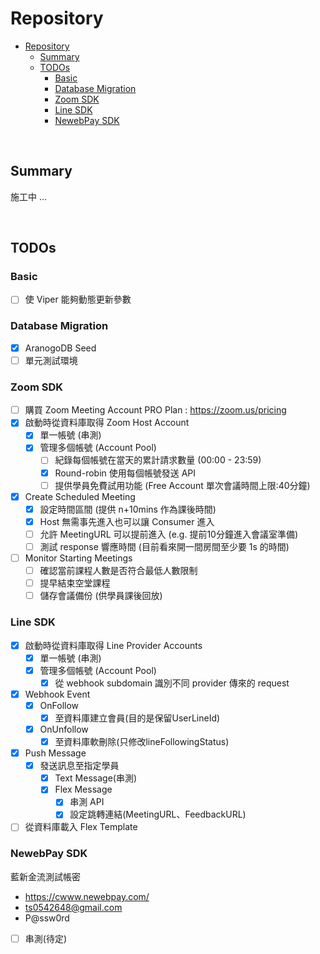 # Repository

- [Repository](#repository)
  - [Summary](#summary)
  - [TODOs](#todos)
    - [Basic](#basic)
    - [Database Migration](#database-migration)
    - [Zoom SDK](#zoom-sdk)
    - [Line SDK](#line-sdk)
    - [NewebPay SDK](#newebpay-sdk)

<br>

## Summary

施工中 ...

<br>

## TODOs

### Basic

- [ ] 使 Viper 能夠動態更新參數

### Database Migration

- [x] AranogoDB Seed
- [ ] 單元測試環境

### Zoom SDK

- [ ] 購買 Zoom Meeting Account PRO Plan : https://zoom.us/pricing
- [x] 啟動時從資料庫取得 Zoom Host Account
  - [x] 單一帳號 (串測)
  - [x] 管理多個帳號 (Account Pool)
    - [ ] 紀錄每個帳號在當天的累計請求數量 (00:00 - 23:59)
    - [x] Round-robin 使用每個帳號發送 API
    - [ ] 提供學員免費試用功能 (Free Account 單次會議時間上限:40分鐘)
- [x] Create Scheduled Meeting
  - [x] 設定時間區間 (提供 n+10mins 作為課後時間)
  - [x] Host 無需事先進入也可以讓 Consumer 進入
  - [ ] 允許 MeetingURL 可以提前進入 (e.g. 提前10分鐘進入會議室準備)
  - [ ] 測試 response 響應時間 (目前看來開一間房間至少要 1s 的時間)
- [ ] Monitor Starting Meetings
  - [ ] 確認當前課程人數是否符合最低人數限制
  - [ ] 提早結束空堂課程
  - [ ] 儲存會議備份 (供學員課後回放)

### Line SDK

- [x] 啟動時從資料庫取得 Line Provider Accounts
  - [x] 單一帳號 (串測)
  - [x] 管理多個帳號 (Account Pool)
    - [x] 從 webhook subdomain 識別不同 provider 傳來的 request
- [x] Webhook Event
  - [x] OnFollow
    - [x] 至資料庫建立會員(目的是保留UserLineId)
  - [x] OnUnfollow
    - [x] 至資料庫軟刪除(只修改lineFollowingStatus)
- [x] Push Message
  - [x] 發送訊息至指定學員
    - [x] Text Message(串測)
    - [x] Flex Message
      - [x] 串測 API
      - [x] 設定跳轉連結(MeetingURL、FeedbackURL)
- [ ] 從資料庫載入 Flex Template 

### NewebPay SDK

藍新金流測試帳密

 - https://cwww.newebpay.com/
 - ts0542648@gmail.com
 - P@ssw0rd

- [ ] 串測(待定)